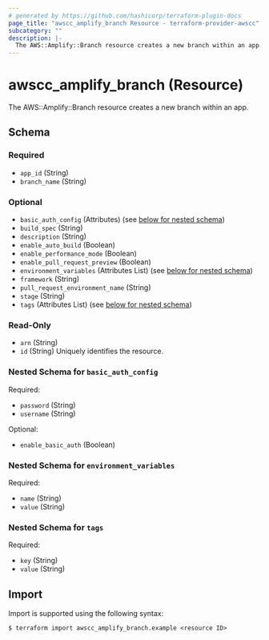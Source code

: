 ```yaml
---
# generated by https://github.com/hashicorp/terraform-plugin-docs
page_title: "awscc_amplify_branch Resource - terraform-provider-awscc"
subcategory: ""
description: |-
  The AWS::Amplify::Branch resource creates a new branch within an app.
---
```


# awscc_amplify_branch (Resource)

The AWS::Amplify::Branch resource creates a new branch within an app.



<!-- schema generated by tfplugindocs -->
## Schema

### Required

- `app_id` (String)
- `branch_name` (String)

### Optional

- `basic_auth_config` (Attributes) (see [below for nested schema](#nestedatt--basic_auth_config))
- `build_spec` (String)
- `description` (String)
- `enable_auto_build` (Boolean)
- `enable_performance_mode` (Boolean)
- `enable_pull_request_preview` (Boolean)
- `environment_variables` (Attributes List) (see [below for nested schema](#nestedatt--environment_variables))
- `framework` (String)
- `pull_request_environment_name` (String)
- `stage` (String)
- `tags` (Attributes List) (see [below for nested schema](#nestedatt--tags))

### Read-Only

- `arn` (String)
- `id` (String) Uniquely identifies the resource.

<a id="nestedatt--basic_auth_config"></a>
### Nested Schema for `basic_auth_config`

Required:

- `password` (String)
- `username` (String)

Optional:

- `enable_basic_auth` (Boolean)


<a id="nestedatt--environment_variables"></a>
### Nested Schema for `environment_variables`

Required:

- `name` (String)
- `value` (String)


<a id="nestedatt--tags"></a>
### Nested Schema for `tags`

Required:

- `key` (String)
- `value` (String)

## Import

Import is supported using the following syntax:

```shell
$ terraform import awscc_amplify_branch.example <resource ID>
```
